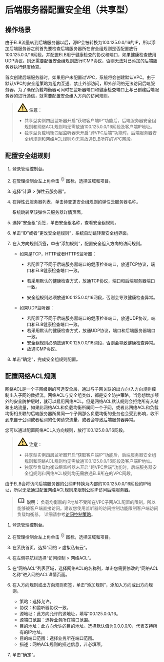 # 后端服务器配置安全组（共享型）<a name="elb_ug_hd_0002"></a>

## 操作场景<a name="section1348015542318"></a>

由于ELB流量转到后端服务器以后，源IP会被转换为100.125.0.0/16的IP，所以添加后端服务器之前首先要检查后端服务器所在安全组规则是否配置放行100.125.0.0/16网段，并配置ELB用于健康检查的协议和端口，如果健康检查使用UDP协议，则还需要配置安全组规则放行ICMP协议，否则无法对已添加的后端服务器执行健康检查。

首次创建后端服务器时，如果用户未配置过VPC，系统将会创建默认VPC。由于默认VPC的安全组策略为组内互通、禁止外部访问，即外部网络无法访问后端服务器，为了确保负载均衡器可同时在监听器端口和健康检查端口上与已创建后端服务器的进行通信，就需要配置安全组入方向的访问规则。

>![](public_sys-resources/icon-caution.gif) **注意：** 
>-   共享型实例四层监听器开启“获取客户端IP”功能后，后端服务器安全组规则和网络ACL规则均无需放通100.125.0.0/16网段及客户端IP地址。
>-   独享型负载均衡四层监听器未开启“跨VPC后端”功能时，后端服务器安全组规则和网络ACL规则均无需放通ELB所在的VPC网段。

## 配置安全组规则<a name="section20777195619242"></a>

1.  登录管理控制台。
2.  在管理控制台左上角单击![](figures/icon-region.png)图标，选择区域和项目。
3.  选择“计算 \> 弹性云服务器”。
4.  在弹性云服务器列表，单击待变更安全组规则的弹性云服务器名称。

    系统跳转至该弹性云服务器详情页面。

5.  选择“安全组”页签，单击安全组名称，查看安全组规则。
6.  单击“ID”或者“更改安全组规则”，系统自动跳转至安全组界面。
7.  在入方向规则页签，单击“添加规则”，配置安全组入方向的访问规则。
    -   如果是TCP，HTTP或者HTTPS监听器：
        -   若配置了不同于后端服务器端口的健康检查端口，放通TCP协议，端口和ELB健康检查端口一致。

        -   若采用默认的健康检查方式，放通TCP协议，端口和后端服务器端口一致。
        -   安全组规则必须放通100.125.0.0/16网段，否则会导致健康检查异常。

    -   如果UDP监听器：
        -   若配置了不同于后端服务器端口的健康检查端口，放通UDP协议，端口和ELB健康检查端口一致。
        -   若采用默认的健康检查方式，放通UDP协议，端口和后端服务器端口一致。
        -   安全组规则必须放通100.125.0.0/16网段，否则会导致健康检查异常。
        -   放通ICMP协议。

8.  单击“确定”，完成安全组规则配置。

## 配置网络ACL规则<a name="section1261104918577"></a>

网络ACL是一个子网级别的可选安全层，通过与子网关联的出方向/入方向规则控制出入子网的数据流。网络ACL与安全组类似，都是安全防护策略，当您想增加额外的安全防护层时，就可以启用网络ACL。但是网络ACL默认规则会拒绝所有入站和出站流量，如果此网络ACL和负载均衡所属同一个子网，或者此网络ACL和负载均衡相关联的后端服务器所属同一个子网那么负载均衡的业务也会受到影响，收不到来自于公网或者私网的任何请求流量，或者会导致后端服务器异常。

您可以通过配置网络ACL入方向规则，放行100.125.0.0/16网段。

>![](public_sys-resources/icon-caution.gif) **注意：** 
>-   共享型实例四层监听器开启“获取客户端IP”功能后，后端服务器安全组规则和网络ACL规则均无需放通100.125.0.0/16网段及客户端IP地址。
>-   独享型负载均衡四层监听器未开启“跨VPC后端”功能时，后端服务器安全组规则和网络ACL规则均无需放通ELB所在的VPC网段。

由于ELB会将访问后端服务器的公网IP转换为内部的100.125.0.0/16网段的IP地址，所以无法通过配置网络ACL规则来限制公网IP访问后端服务器。

>![](public_sys-resources/icon-note.gif) **说明：** 
>负载均衡器的IP地址不受所在VPC子网ACL配置的限制，所以能够被客户端直接访问。建议您使用监听器的访问控制功能限制客户端访问负载均衡器。
>详细请参考[访问控制策略](访问控制策略.md)。

1.  登录管理控制台。
2.  在管理控制台左上角单击![](figures/icon-region.png)图标，选择区域和项目。
3.  在系统首页，选择“网络 \> 虚拟私有云”。
4.  在左侧导航栏选择“访问控制 \>  网络ACL”。
5.  在“网络ACL”列表区域，选择网络ACL的名称列，单击您需要修改的“网络ACL名称”进入网络ACL详情页面。
6.  在入方向规则或出方向规则页签，单击“添加规则”，添加入方向或出方向规则。
    -   策略：选择允许。
    -   协议：和监听器协议一致。
    -   源地址：此方向允许的源地址，填写100.125.0.0/16。
    -   源端口范围：选择业务所在端口范围。
    -   目的地址：此方向允许的目的地址。选择默认值为0.0.0.0/0，代表支持所有的IP地址。
    -   目的端口范围：选择业务所在端口范围。
    -   描述：网络ACL规则的描述信息，非必填项。

7.  单击“确定”。

